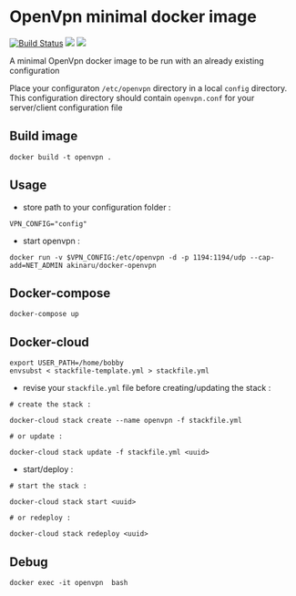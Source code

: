 # OpenVpn minimal docker image

[![Build Status](https://travis-ci.org/akinaru/docker-openvpn.svg?branch=master)](https://travis-ci.org/akinaru/docker-openvpn)
[![](https://images.microbadger.com/badges/version/akinaru/docker-openvpn.svg)](http://microbadger.com/images/akinaru/docker-openvpn)
[![](https://images.microbadger.com/badges/image/akinaru/docker-openvpn.svg)](http://microbadger.com/images/akinaru/docker-openvpn)

A minimal OpenVpn docker image to be run with an already existing configuration

Place your configuraton `/etc/openvpn` directory in a local `config` directory. This configuration directory should contain `openvpn.conf` for your server/client configuration file

## Build image

```
docker build -t openvpn .
```

## Usage

* store path to your configuration folder : 

```
VPN_CONFIG="config"
```

* start openvpn  :

```
docker run -v $VPN_CONFIG:/etc/openvpn -d -p 1194:1194/udp --cap-add=NET_ADMIN akinaru/docker-openvpn
```

## Docker-compose

```
docker-compose up
```

## Docker-cloud

```
export USER_PATH=/home/bobby
envsubst < stackfile-template.yml > stackfile.yml
```

* revise your `stackfile.yml` file before creating/updating the stack :

```
# create the stack :

docker-cloud stack create --name openvpn -f stackfile.yml

# or update :

docker-cloud stack update -f stackfile.yml <uuid>
```

* start/deploy :

```
# start the stack :

docker-cloud stack start <uuid>

# or redeploy :

docker-cloud stack redeploy <uuid>
```

## Debug 

```
docker exec -it openvpn  bash
```